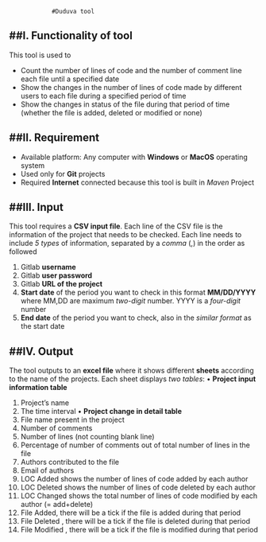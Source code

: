                 #Duduva tool

##I.	Functionality of tool
------------------------------------
This tool is used to

- Count the number of lines of code and the number of comment line each file until a specified date
- Show the changes in the number of lines of code made by different users to each file during a specified period of time
- Show the changes in status of the file during that period of time (whether the file is added, deleted or modified or none)

##II.	Requirement
----------------------
- Available platform: Any computer with **Windows** or **MacOS** operating system
- Used only for **Git** projects
- Required **Internet** connected because this tool is built in _Maven_ Project 

##III.	Input
------------------
This tool requires a **CSV input file**. Each line of the CSV file is the information of the project that needs to be checked. Each line needs to include _5_ _types_ of information, separated by a _comma_ (,) in the order as followed

1. Gitlab **username**
2. Gitlab **user password**
3. Gitlab **URL of the project**
4. **Start date** of the period you want to check in this format **MM/DD/YYYY** where MM,DD are maximum _two-digit_ number. YYYY is a _four-digit_ number
5. **End date** of the period you want to check, also in the _similar format_ as the start date


##IV.	Output
-----------------------
The tool outputs to an **excel file** where it shows different **sheets** according to the name of the projects. Each sheet displays _two_ _tables_:
 • **Project input information table**
1. 	Project’s name
2. 	The time interval
 • **Project change in detail table** 
1.	File name present in the project	
2.	Number of comments
3.	Number of lines (not counting blank line)
4.	Percentage of number of comments out of total number of lines in the file    
5.	Authors contributed to the file
6.	Email of authors
7.	LOC Added shows the number of lines of code added by each author
8.	LOC Deleted shows the number of lines of code deleted by each author
9.	LOC Changed shows the total  number of lines of code modified by each author (= add+delete)
10.	File Added, there will be a tick if the file is added during that period
11.	File Deleted , there will be a tick if the file is deleted during that period
12.	File Modified , there will be a tick if the file is modified during that period
